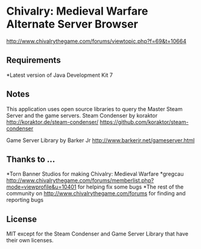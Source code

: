 Chivalry: Medieval Warfare Alternate Server Browser
===================================================

http://www.chivalrythegame.com/forums/viewtopic.php?f=69&t=10664

Requirements
------------
*Latest version of Java Development Kit 7

Notes
-----
This application uses open source libraries to query the Master Steam Server and the game servers.
Steam Condenser by koraktor
http://koraktor.de/steam-condenser/
https://github.com/koraktor/steam-condenser

Game Server Library by Barker Jr
http://www.barkerjr.net/gameserver.html

Thanks to ...
-------------
*Torn Banner Studios for making Chivalry: Medieval Warfare
*gregcau http://www.chivalrythegame.com/forums/memberlist.php?mode=viewprofile&u=10401 for helping fix some bugs
*The rest of the community on http://www.chivalrythegame.com/forums for finding and reporting bugs

License
-------
MIT except for the Steam Condenser and Game Server Library that have their own licenses.